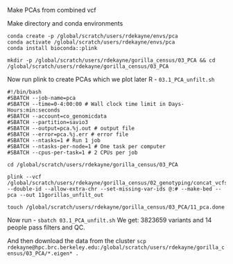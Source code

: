 Make PCAs from combined vcf

Make directory and conda environments
```
conda create -p /global/scratch/users/rdekayne/envs/pca
conda activate /global/scratch/users/rdekayne/envs/pca
conda install bioconda::plink

mkdir -p /global/scratch/users/rdekayne/gorilla_census/03_PCA && cd /global/scratch/users/rdekayne/gorilla_census/03_PCA
```
Now run plink to create PCAs which we plot later R - `03.1_PCA_unfilt.sh`
```
#!/bin/bash
#SBATCH --job-name=pca
#SBATCH --time=0-4:00:00 # Wall clock time limit in Days-Hours:min:seconds
#SBATCH --account=co_genomicdata
#SBATCH --partition=savio3
#SBATCH --output=pca.%j.out # output file
#SBATCH --error=pca.%j.err # error file
#SBATCH --ntasks=1 # Run 1 job
#SBATCH --ntasks-per-node=1 # One task per computer
#SBATCH --cpus-per-task=1 # 2 CPUs per job

cd /global/scratch/users/rdekayne/gorilla_census/03_PCA

plink --vcf /global/scratch/users/rdekayne/gorilla_census/02_genotyping/concat_vcfs/autosomes_output_filt_mindepth7_minqual30_AN22_chrrename.vcf.gz --double-id --allow-extra-chr --set-missing-var-ids @:# --make-bed --pca --out 11gorillas_unfilt_out

touch /global/scratch/users/rdekayne/gorilla_census/03_PCA/11_pca.done
```
Now run - `sbatch 03.1_PCA_unfilt.sh`
We get: 3823659 variants and 14 people pass filters and QC.

And then download the data from the cluster `scp rdekayne@hpc.brc.berkeley.edu:/global/scratch/users/rdekayne/gorilla_census/03_PCA/*.eigen* .`
